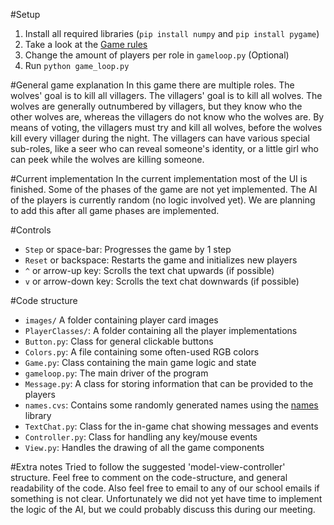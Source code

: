 #Setup
1) Install all required libraries (`pip install numpy` and `pip install pygame`)
2) Take a look at the [Game rules](https://www.ultraboardgames.com/the-werewolves-of-millers-hollow/game-rules.php)
3) Change the amount of players per role in `gameloop.py` (Optional)
3) Run `python game_loop.py`

#General game explanation
In this game there are multiple roles. The wolves' goal is to kill all villagers.
The villagers' goal is to kill all wolves. The wolves are generally outnumbered
by villagers, but they know who the other wolves are, whereas the villagers do not know who the wolves are.
By means of voting, the villagers must try and kill all wolves, before the wolves
kill every villager during the night. The villagers can have various special sub-roles, like
a seer who can reveal someone's identity, or a little girl who can peek while
the wolves are killing someone.

#Current implementation
In the current implementation most of the UI is finished. Some of the phases of the game
are not yet implemented. The AI of the players is currently random (no logic involved yet).
We are planning to add this after all game phases are implemented. 

#Controls
* `Step` or space-bar: Progresses the game by 1 step
* `Reset` or backspace: Restarts the game and initializes new players
* `^` or arrow-up key: Scrolls the text chat upwards (if possible)
* `v` or arrow-down key: Scrolls the text chat downwards (if possible)

#Code structure
* `images/` A folder containing player card images
* `PlayerClasses/`: A folder containing all the player implementations
* `Button.py`: Class for general clickable buttons
* `Colors.py`: A file containing some often-used RGB colors
* `Game.py`: Class containing the main game logic and state
* `gameloop.py`: The main driver of the program
* `Message.py`: A class for storing information that can be provided to the players
* `names.cvs`: Contains some randomly generated names using the [names](https://pypi.org/project/names/) library
* `TextChat.py`: Class for the in-game chat showing messages and events
* `Controller.py`: Class for handling any key/mouse events
* `View.py`: Handles the drawing of all the game components

#Extra notes
Tried to follow the suggested 'model-view-controller' structure. 
Feel free to comment on the code-structure, and general readability of the code. 
Also feel free to email to any of our school emails if something is not clear.
Unfortunately we did not yet have time to implement the logic of the AI, but we could
probably discuss this during our meeting.